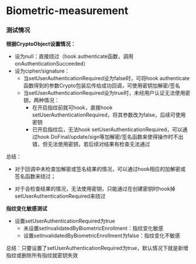 # Biometric-measurement



### 测试情况

**根据CryptoObject设置情况：**

- 设为null：直接绕过（hook authenticate函数，调用onAuthenticationSucceeded）
- 设为cipher/signature：
    - 当setUserAuthenticationRequired设为false时，可将hook authenticate函数得到的参数Crypto包装后传给成功回调，可使用密钥加解密/签名
    - 当setUserAuthenticationRequired设为true时，未经用户认证无法使用密钥，两种情况：
        - 在开启指纹前就可hook，直接hook setUserAuthenticationRequired，将其参数改为false，后续可使用密钥
        - 已开启指纹后，无法hook setUserAuthenticationRequired，可以通过hook DoFinal/update/sign等加解密/签名函数来使得操作时不出错，但无法使用密钥，若后续对结果有检查无法通过

总结：

- 对于回调中未检查加解密或签名结果的情况，可以通过hook相应的加解密或签名函数来绕过；

- 对于会检查结果的情况，无法使用密钥，只能通过在创建密钥时hook掉setUserAuthenticationRequired来绕过

    

**指纹变化敏感测试**

- 设置setUserAuthenticationRequired为true
    - 未设置setInvalidatedByBiometricEnrollment：指纹变化敏感
    - 设置setInvalidatedByBiometricEnrollment为false：指纹变化不敏感

总结：只要设置了setUserAuthenticationRequired为true，默认情况下就是新增指纹或删除所有指纹就密钥失效

